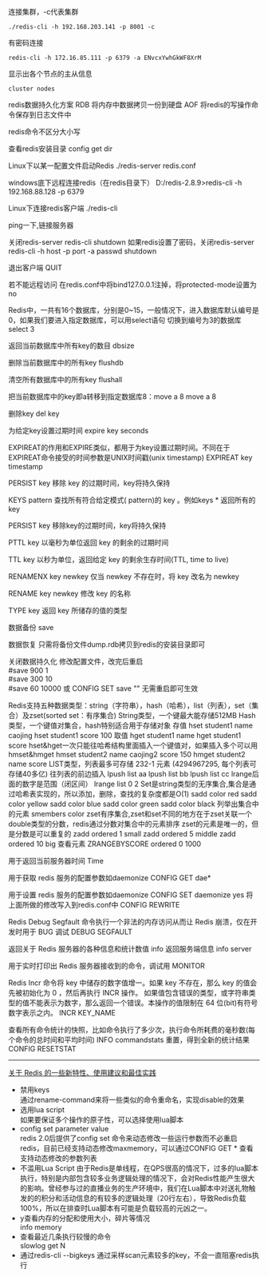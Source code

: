 连接集群，-c代表集群  
```shell script
./redis-cli -h 192.168.203.141 -p 8001 -c
```
有密码连接
```shell script
redis-cli -h 172.16.85.111 -p 6379 -a ENvcxYwhGkWF8XrM
```
显示出各个节点的主从信息  
```shell script
cluster nodes
```
redis数据持久化方案
RDB 将内存中数据拷贝一份到硬盘
AOF 将redis的写操作命令保存到日志文件中

redis命令不区分大小写

查看redis安装目录
config get dir

Linux下以某一配置文件启动Redis
./redis-server redis.conf

windows底下远程连接redis（在redis目录下）
D:/redis-2.8.9>redis-cli -h 192.168.88.128 -p 6379

Linux下连接redis客户端
./redis-cli

ping一下,链接服务器

关闭redis-server
redis-cli shutdown
如果redis设置了密码，关闭redis-server
redis-cli -h host -p port -a passwd shutdown

退出客户端
QUIT

若不能远程访问
在redis.conf中将bind127.0.0.1注掉，将protected-mode设置为no

Redis中，一共有16个数据库，分别是0~15，一般情况下，进入数据库默认编号是0，如果我们要进入指定数据库，可以用select语句
切换到编号为3的数据库
select 3

返回当前数据库中所有key的数目
dbsize

删除当前数据库中的所有key
flushdb

清空所有数据库中的所有key
flushall

把当前数据库中的key即a转移到指定数据库8：move a 8
move a 8

删除key
del key

为给定key设置过期时间
expire key seconds

EXPIREAT的作用和EXPIRE类似，都用于为key设置过期时间。不同在于EXPIREAT命令接受的时间参数是UNIX时间戳(unix timestamp)
EXPIREAT key timestamp

PERSIST key 
移除 key 的过期时间，key将持久保持

KEYS pattern 
查找所有符合给定模式( pattern)的 key 。例如keys * 返回所有的key

PERSIST key 
移除key的过期时间，key将持久保持

PTTL key 
以毫秒为单位返回 key 的剩余的过期时间

TTL key 
以秒为单位，返回给定 key 的剩余生存时间(TTL, time to live)

RENAMENX key newkey 
仅当 newkey 不存在时，将 key 改名为 newkey 

RENAME key newkey 
修改 key 的名称

TYPE key
返回 key 所储存的值的类型

数据备份
save

数据恢复
只需将备份文件dump.rdb拷贝到redis的安装目录即可

关闭数据持久化
	修改配置文件，改完后重启  
		#save 900 1  
		#save 300 10  
		#save 60 10000
	或
	CONFIG SET save ""  无需重启即可生效

Redis支持五种数据类型：string（字符串），hash（哈希），list（列表），set（集合）及zset(sorted set：有序集合)
	String类型，一个键最大能存储512MB
	Hash类型，一个键值对集合，hash特别适合用于存储对象
		存值
		hset student1 name caojing
		hset student1 score 100
		取值
		hget student1 name
		hget student1 score
	hset&hget一次只能往哈希结构里面插入一个键值对，如果插入多个可以用hmset&hmget
		hmset student2 name caojing2 score 150
		hmget student2 name score
	LIST类型，列表最多可存储 232-1 元素 (4294967295, 每个列表可存储40多亿)
		往列表的前边插入
		lpush  list aa
		lpush  list bb
		lpush  list cc
		lrange后面的数字是范围（闭区间）
		lrange list 0 2
	Set是string类型的无序集合,集合是通过哈希表实现的，所以添加，删除，查找的复杂度都是O(1)
		sadd color red
		sadd color yellow
		sadd color blue
		sadd color green
		sadd color black
		列举出集合中的元素
		smembers color
	zset有序集合,zset和set不同的地方在于zset关联一个double类型的分数，redis通过分数对集合中的元素排序
	zset的元素是唯一的，但是分数是可以重复的
		zadd ordered 1 small
		zadd ordered 5 middle
		zadd ordered 10 big
	查看元素
		ZRANGEBYSCORE ordered 0 1000
		
用于返回当前服务器时间
Time

用于获取 redis 服务的配置参数如daemonize
CONFIG GET dae*

用于设置 redis 服务的配置参数如daemonize
CONFIG SET daemonize yes
将上面所做的修改写入到redis.conf中
CONFIG REWRITE

Redis Debug Segfault 命令执行一个非法的内存访问从而让 Redis 崩溃，仅在开发时用于 BUG 调试
DEBUG SEGFAULT

返回关于 Redis 服务器的各种信息和统计数值
info
返回服务端信息
info server

用于实时打印出 Redis 服务器接收到的命令，调试用
MONITOR

Redis Incr 命令将 key 中储存的数字值增一。如果 key 不存在，那么 key 的值会先被初始化为 0 ，然后再执行 INCR 操作。
如果值包含错误的类型，或字符串类型的值不能表示为数字，那么返回一个错误。本操作的值限制在 64 位(bit)有符号数字表示之内。
INCR KEY_NAME

查看所有命令统计的快照，比如命令执行了多少次，执行命令所耗费的毫秒数(每个命令的总时间和平均时间)
INFO commandstats
重置，得到全新的统计结果
CONFIG RESETSTAT

---
[关于 Redis 的一些新特性、使用建议和最佳实践](https://mp.weixin.qq.com/s/Fwt_0QHfPhVVCVPJ3SfXjQ)
* 禁用keys  
通过rename-command来将一些类似的命令重命名，实现disable的效果  
* 选用lua script  
如果要保证多个操作的原子性，可以选择使用lua脚本  
* config set parameter value  
redis 2.0后提供了config set 命令来动态修改一些运行参数而不必重启redis，目前已经支持动态修改maxmemory，可以通过CONFIG GET * 查看支持动态修改的参数列表  
* 不滥用Lua Script 
由于Redis是单线程，在QPS很高的情况下，过多的lua脚本执行，特别是内部包含较多业务逻辑处理的情况下，会对Redis性能产生很大的影响。曾经参与过的直播业务的生产环境中，我们在Lua脚本中对送礼物触发的的积分和活动信息的有较多的逻辑处理（20行左右），导致Redis负载100%，所以在排查时Lua脚本有可能是负载较高的元凶之一。  
* y查看内存的分配和使用大小，碎片等情况  
info memory  
* 查看最近几条执行较慢的命令  
slowlog get N 
* 通过redis-cli --bigkeys 通过采样scan元素较多的key，不会一直阻塞redis执行  


		
		
		
	
		
		
	





